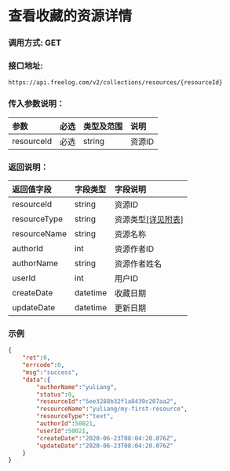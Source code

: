 # 查看收藏的资源详情

### 调用方式: GET

### 接口地址:

```
https://api.freelog.com/v2/collections/resources/{resourceId}
```

### 传入参数说明：

| 参数 | 必选 | 类型及范围 | 说明 |
| :--- | :--- | :--- | :--- |
| resourceId | 必选 | string | 资源ID |

### 返回说明：

| 返回值字段 | 字段类型 | 字段说明 |
| :--- | :--- | :--- |
| resourceId | string | 资源ID|
| resourceType | string | 资源类型[[详见附表]][资源类型] |
| resourceName | string | 资源名称 |
| authorId | int | 资源作者ID |
| authorName | string | 资源作者姓名 |
| userId | int| 用户ID|
| createDate | datetime| 收藏日期|
| updateDate | datetime| 更新日期|

### 示例

```json
{
    "ret":0,
    "errcode":0,
    "msg":"success",
    "data":{
        "authorName":"yuliang",
        "status":0,
        "resourceId":"5ee3288b32f1a8439c207aa2",
        "resourceName":"yuliang/my-first-resource",
        "resourceType":"text",
        "authorId":50021,
        "userId":50021,
        "createDate":"2020-06-23T08:04:20.076Z",
        "updateDate":"2020-06-23T08:04:20.076Z"
    }
}
```

[资源类型]: /附表/资源类型.html "资源类型"
